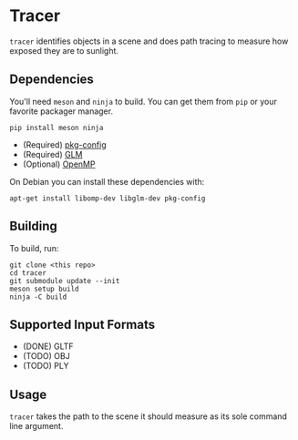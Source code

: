 # Tracer

`tracer` identifies objects in a scene and does path tracing to measure how
exposed they are to sunlight.

## Dependencies

You'll need `meson` and `ninja` to build. You can get them from `pip` or your
favorite packager manager.
```
pip install meson ninja
```

- (Required) [pkg-config](https://www.freedesktop.org/wiki/Software/pkg-config/)
- (Required) [GLM](https://github.com/g-truc/glm) 
- (Optional) [OpenMP](https://www.openmp.org/)

On Debian you can install these dependencies with:
```
apt-get install libomp-dev libglm-dev pkg-config
```

## Building
To build, run:
```
git clone <this repo>
cd tracer
git submodule update --init
meson setup build
ninja -C build
```

## Supported Input Formats
- (DONE) GLTF
- (TODO) OBJ
- (TODO) PLY

## Usage
`tracer` takes the path to the scene it should measure as its sole command line
argument.
